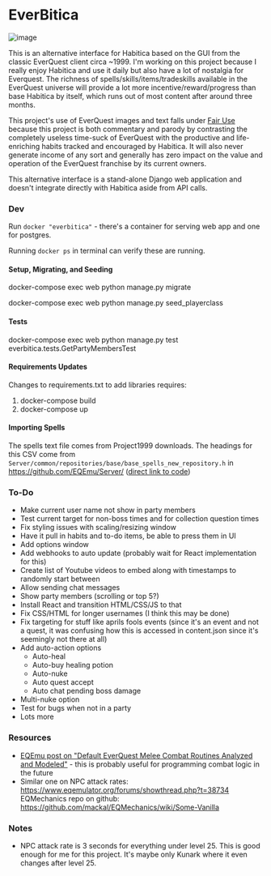 # EverBitica

![image](https://github.com/brynnb/everbitica/assets/1271817/d39130dc-a92e-4475-9db6-86e8d2e67aae)

This is an alternative interface for Habitica based on the GUI from the classic EverQuest client circa ~1999. I'm working on this project because I really enjoy Habitica and use it daily but also have a lot of nostalgia for Everquest. The richness of spells/skills/items/tradeskills available in the EverQuest universe will provide a lot more incentive/reward/progress than base Habitica by itself, which runs out of most content after around three months. 

This project's use of EverQuest images and text falls under [Fair Use](https://en.wikipedia.org/wiki/Fair_use) because this project is both commentary and parody by contrasting the completely useless time-suck of EverQuest with the productive and life-enriching habits tracked and encouraged by Habitica. It will also never generate income of any sort and generally has zero impact on the value and operation of the EverQuest franchise by its current owners. 

This alternative interface is a stand-alone Django web application and doesn't integrate directly with Habitica aside from API calls. 

### Dev

Run `docker "everbitica"` - there's a container for serving web app and one for postgres. 

Running `docker ps` in terminal can verify these are running. 


#### Setup, Migrating, and Seeding

docker-compose exec web python manage.py migrate

docker-compose exec web python manage.py seed_playerclass


#### Tests

 docker-compose exec web python manage.py test everbitica.tests.GetPartyMembersTest

#### Requirements Updates

Changes to requirements.txt to add libraries requires:

1. docker-compose build
2. docker-compose up


#### Importing Spells

The spells text file comes from Project1999 downloads. The headings for this CSV come from `Server/common/repositories/base/base_spells_new_repository.h` in https://github.com/EQEmu/Server/ ([direct link to code](https://github.com/EQEmu/Server/blob/82aa6a1587477e642e7ac44e7902f4568bb8563e/common/repositories/base/base_spells_new_repository.h#L19))

### To-Do

* Make current user name not show in party members
* Test current target for non-boss times and for collection question times
* Fix styling issues with scaling/resizing window
* Have it pull in habits and to-do items, be able to press them in UI
* Add options window
* Add webhooks to auto update (probably wait for React implementation for this)
* Create list of Youtube videos to embed along with timestamps to randomly start between
* Allow sending chat messages
* Show party members (scrolling or top 5?)
* Install React and transition HTML/CSS/JS to that
* Fix CSS/HTML for longer usernames (I think this may be done)
* Fix targeting for stuff like aprils fools events (since it's an event and not a quest, it was confusing how this is accessed in content.json since it's seemingly not there at all)
* Add auto-action options
    * Auto-heal 
    * Auto-buy healing potion
    * Auto-nuke
    * Auto quest accept
    * Auto chat pending boss damage
* Multi-nuke option
* Test for bugs when not in a party
* Lots more


### Resources

* [EQEmu post on  "Default EverQuest Melee Combat Routines Analyzed and Modeled"](https://www.eqemulator.org/forums/showthread.php?t=40543) - this is probably useful for programming combat logic in the future
* Similar one on NPC attack rates: https://www.eqemulator.org/forums/showthread.php?t=38734
EQMechanics repo on github: https://github.com/mackal/EQMechanics/wiki/Some-Vanilla

### Notes

* NPC attack rate is 3 seconds for everything under level 25. This is good enough for me for this project. It's maybe only Kunark where it even changes after level 25. 